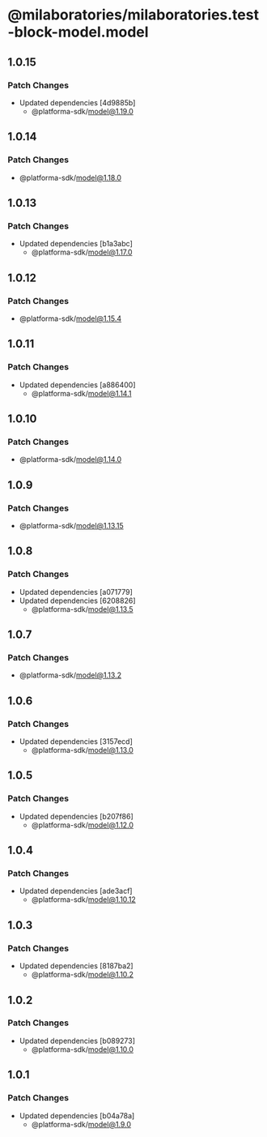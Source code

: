 # @milaboratories/milaboratories.test-block-model.model

## 1.0.15

### Patch Changes

- Updated dependencies [4d9885b]
  - @platforma-sdk/model@1.19.0

## 1.0.14

### Patch Changes

- @platforma-sdk/model@1.18.0

## 1.0.13

### Patch Changes

- Updated dependencies [b1a3abc]
  - @platforma-sdk/model@1.17.0

## 1.0.12

### Patch Changes

- @platforma-sdk/model@1.15.4

## 1.0.11

### Patch Changes

- Updated dependencies [a886400]
  - @platforma-sdk/model@1.14.1

## 1.0.10

### Patch Changes

- @platforma-sdk/model@1.14.0

## 1.0.9

### Patch Changes

- @platforma-sdk/model@1.13.15

## 1.0.8

### Patch Changes

- Updated dependencies [a071779]
- Updated dependencies [6208826]
  - @platforma-sdk/model@1.13.5

## 1.0.7

### Patch Changes

- @platforma-sdk/model@1.13.2

## 1.0.6

### Patch Changes

- Updated dependencies [3157ecd]
  - @platforma-sdk/model@1.13.0

## 1.0.5

### Patch Changes

- Updated dependencies [b207f86]
  - @platforma-sdk/model@1.12.0

## 1.0.4

### Patch Changes

- Updated dependencies [ade3acf]
  - @platforma-sdk/model@1.10.12

## 1.0.3

### Patch Changes

- Updated dependencies [8187ba2]
  - @platforma-sdk/model@1.10.2

## 1.0.2

### Patch Changes

- Updated dependencies [b089273]
  - @platforma-sdk/model@1.10.0

## 1.0.1

### Patch Changes

- Updated dependencies [b04a78a]
  - @platforma-sdk/model@1.9.0

